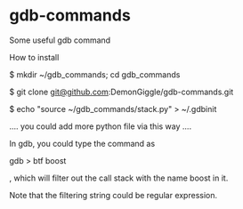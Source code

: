 gdb-commands
============

Some useful gdb command

How to install

$ mkdir ~/gdb_commands; cd gdb_commands

$ git clone git@github.com:DemonGiggle/gdb-commands.git 

$ echo "source ~/gdb_commands/stack.py" > ~/.gdbinit 

.... you could add more python file via this way ....

In gdb, you could type the command as

gdb > btf boost

, which will filter out the call stack with the name boost in it. 

Note that the filtering string could be regular expression.

